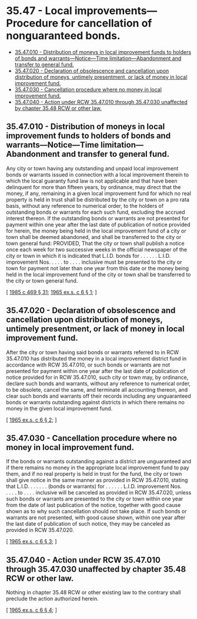 # 35.47 - Local improvements—Procedure for cancellation of nonguaranteed bonds.
* [35.47.010 - Distribution of moneys in local improvement funds to holders of bonds and warrants—Notice—Time limitation—Abandonment and transfer to general fund.](#3547010---distribution-of-moneys-in-local-improvement-funds-to-holders-of-bonds-and-warrantsnoticetime-limitationabandonment-and-transfer-to-general-fund)
* [35.47.020 - Declaration of obsolescence and cancellation upon distribution of moneys, untimely presentment, or lack of money in local improvement fund.](#3547020---declaration-of-obsolescence-and-cancellation-upon-distribution-of-moneys-untimely-presentment-or-lack-of-money-in-local-improvement-fund)
* [35.47.030 - Cancellation procedure where no money in local improvement fund.](#3547030---cancellation-procedure-where-no-money-in-local-improvement-fund)
* [35.47.040 - Action under RCW  35.47.010 through  35.47.030 unaffected by chapter  35.48 RCW or other law.](#3547040---action-under-rcw--3547010-through--3547030-unaffected-by-chapter--3548-rcw-or-other-law)
## 35.47.010 - Distribution of moneys in local improvement funds to holders of bonds and warrants—Notice—Time limitation—Abandonment and transfer to general fund.
Any city or town having any outstanding and unpaid local improvement bonds or warrants issued in connection with a local improvement therein to which the local guaranty fund law is not applicable and that have been delinquent for more than fifteen years, by ordinance, may direct that the money, if any, remaining in a given local improvement fund for which no real property is held in trust shall be distributed by the city or town on a pro rata basis, without any reference to numerical order, to the holders of outstanding bonds or warrants for each such fund, excluding the accrued interest thereon. If the outstanding bonds or warrants are not presented for payment within one year after the last date of publication of notice provided for herein, the money being held in the local improvement fund of a city or town shall be deemed abandoned, and shall be transferred to the city or town general fund: PROVIDED, That the city or town shall publish a notice once each week for two successive weeks in the official newspaper of the city or town in which it is indicated that L.I.D. bonds for . . . . . . L.I.D. improvement Nos. . . . . to . . . . inclusive must be presented to the city or town for payment not later than one year from this date or the money being held in the local improvement fund of the city or town shall be transferred to the city or town general fund.

\[ [1985 c 469 § 31](http://leg.wa.gov/CodeReviser/documents/sessionlaw/1985c469.pdf?cite=1985%20c%20469%20§%2031); [1965 ex.s. c 6 § 1](http://leg.wa.gov/CodeReviser/documents/sessionlaw/1965ex1c6.pdf?cite=1965%20ex.s.%20c%206%20§%201); \]

## 35.47.020 - Declaration of obsolescence and cancellation upon distribution of moneys, untimely presentment, or lack of money in local improvement fund.
After the city or town having said bonds or warrants referred to in RCW 35.47.010 has distributed the money in a local improvement district fund in accordance with RCW 35.47.010, or such bonds or warrants are not presented for payment within one year after the last date of publication of notice provided for in RCW 35.47.010, such city or town may, by ordinance, declare such bonds and warrants, without any reference to numerical order, to be obsolete, cancel the same, and terminate all accounting thereon, and clear such bonds and warrants off their records including any unguaranteed bonds or warrants outstanding against districts in which there remains no money in the given local improvement fund.

\[ [1965 ex.s. c 6 § 2](http://leg.wa.gov/CodeReviser/documents/sessionlaw/1965ex1c6.pdf?cite=1965%20ex.s.%20c%206%20§%202); \]

## 35.47.030 - Cancellation procedure where no money in local improvement fund.
If the bonds or warrants outstanding against a district are unguaranteed and if there remains no money in the appropriate local improvement fund to pay them, and if no real property is held in trust for the fund, the city or town shall give notice in the same manner as provided in RCW 35.47.010, stating that L.I.D. . . . . . . (bonds or warrants) for . . . . . . L.I.D. improvement Nos. . . . . to . . . . inclusive will be canceled as provided in RCW 35.47.020, unless such bonds or warrants are presented to the city or town within one year from the date of last publication of the notice, together with good cause shown as to why such cancellation should not take place. If such bonds or warrants are not presented, with good cause shown, within one year after the last date of publication of such notice, they may be canceled as provided in RCW 35.47.020.

\[ [1965 ex.s. c 6 § 3](http://leg.wa.gov/CodeReviser/documents/sessionlaw/1965ex1c6.pdf?cite=1965%20ex.s.%20c%206%20§%203); \]

## 35.47.040 - Action under RCW  35.47.010 through  35.47.030 unaffected by chapter  35.48 RCW or other law.
Nothing in chapter 35.48 RCW or other existing law to the contrary shall preclude the action authorized herein.

\[ [1965 ex.s. c 6 § 4](http://leg.wa.gov/CodeReviser/documents/sessionlaw/1965ex1c6.pdf?cite=1965%20ex.s.%20c%206%20§%204); \]


